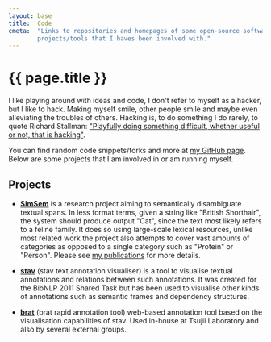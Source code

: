 ```yaml
---
layout: base
title:  Code
cmeta:  "Links to repositories and homepages of some open-source software
        projects/tools that I haves been involved with."
---
```


# {{ page.title }} #

I like playing around with ideas and code, I don't refer to myself as a
hacker, but I like to hack. Making myself smile, other people smile and maybe
even alleviating the troubles of others. Hacking is, to do something I do
rarely, to quote Richard Stallman: ["Playfully doing something difficult,
whether useful or not, that is hacking"][stallman_hacking].

You can find random code snippets/forks and more at [my GitHub
page][github_ninjin]. Below are some projects that I am involved in or am
running myself.

## Projects ##

* [**SimSem**][simsem] is a research project aiming to semantically
    disambiguate textual spans. In less format terms, given a string like
    "British Shorthair", the system should produce output "Cat", since the
    text most likely refers to a feline family. It does so using large-scale
    lexical resources, unlike most related work the project also attempts to
    cover vast amounts of categories as opposed to a single category such as
    "Protein" or "Person". Please see [my publications][publications] for more
    details.

* [**stav**][stav] (stav text annotation visualiser) is a tool to visualise
    textual annotations and relations between such annotations. It was created
    for the BioNLP 2011 Shared Task but has been used to visualise other kinds
    of annotations such as semantic frames and dependency structures.

* [**brat**][brat] (brat rapid annotation tool) web-based annotation tool
    based on the visualisation capabilities of stav. Used in-house at Tsujii
    Laboratory and also by several external groups.

[brat]: http://brat.nlplab.org
[publications]: /publications.html
[github_ninjin]: https://github.com/ninjin
[simsem]: https://github.com/ninjin/simsem
[stallman_hacking]: http://stallman.org/articles/on-hacking.html
[stav]: https://github.com/TsujiiLaboratory/stav
